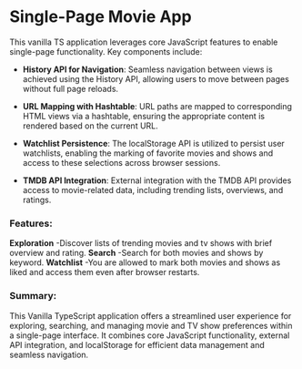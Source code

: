# Single-Page Movie App
This vanilla TS application leverages core JavaScript features to enable single-page functionality. Key components include:

-   **History API for Navigation**: Seamless navigation between views is achieved using the History API, allowing users to move between pages without full page reloads.

-   **URL Mapping with Hashtable**: URL paths are mapped to corresponding HTML views via a hashtable, ensuring the appropriate content is rendered based on the current URL.

-   **Watchlist Persistence**: The localStorage API is utilized to persist user watchlists, enabling the marking of favorite movies and shows and access to these selections across browser sessions.

-   **TMDB API Integration**: External integration with the TMDB API provides access to movie-related data, including trending lists, overviews, and ratings.

### Features:
**Exploration**
-Discover lists of trending movies and tv shows with brief overview and rating.
**Search**
-Search for both movies and shows by keyword.
**Watchlist**
-You are allowed to mark both movies and shows as liked and access them even after browser restarts.

### Summary:

This Vanilla TypeScript application offers a streamlined user experience for exploring, searching, and managing movie and TV show preferences within a single-page interface. It combines core JavaScript functionality, external API integration, and localStorage for efficient data management and seamless navigation.